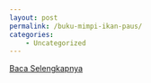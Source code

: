 ```yaml
---
layout: post
permalink: /buku-mimpi-ikan-paus/
categories:
    - Uncategorized
---
```


[Baca Selengkapnya](/03)